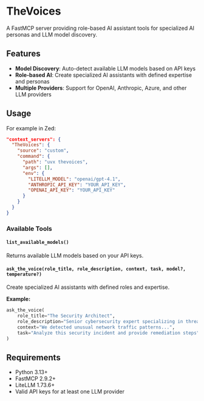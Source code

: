 # TheVoices

A FastMCP server providing role-based AI assistant tools for specialized AI personas and LLM model discovery.

## Features

- **Model Discovery**: Auto-detect available LLM models based on API keys
- **Role-based AI**: Create specialized AI assistants with defined expertise and personas
- **Multiple Providers**: Support for OpenAI, Anthropic, Azure, and other LLM providers

## Usage

For example in Zed:

```json
"context_servers": {
  "TheVoices": {
    "source": "custom",
    "command": {
      "path": "uvx thevoices",
      "args": [],
      "env": {
        "LITELLM_MODEL": "openai/gpt-4.1",
        "ANTHROPIC_API_KEY": "YOUR_API_KEY",
        "OPENAI_API_KEY": "YOUR_API_KEY"
      }
    }
  }
}
```

### Available Tools

#### `list_available_models()`
Returns available LLM models based on your API keys.

#### `ask_the_voice(role_title, role_description, context, task, model?, temperature?)`
Create specialized AI assistants with defined roles and expertise.

**Example:**
```python
ask_the_voice(
    role_title="The Security Architect",
    role_description="Senior cybersecurity expert specializing in threat analysis",
    context="We detected unusual network traffic patterns...",
    task="Analyze this security incident and provide remediation steps"
)
```

## Requirements

- Python 3.13+
- FastMCP 2.9.2+
- LiteLLM 1.73.6+
- Valid API keys for at least one LLM provider
